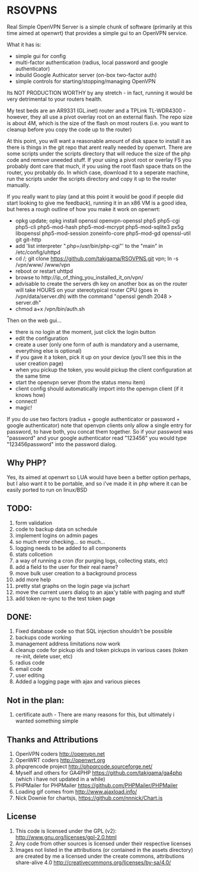 # RSOVPNS
Real Simple OpenVPN Server is a simple chunk of software (primarily at this time aimed at openwrt)
that provides a simple gui to an OpenVPN service.

What it has is:
- simple gui for config
- multi-factor authentication (radius, local password and google authenticator)
- inbuild Google Authicator server (on-box two-factor auth)
- simple controls for starting/stopping/managing OpenVPN

Its NOT PRODUCTION WORTHY by any stretch - in fact, running it would be very detrimental to your
routers health.

My test beds are an AR9331 (GL.inet) router and a TPLink TL-WDR4300 - however, they all use a pivot overlay root on an external flash. The repo size is about 4M, which is the size
of the flash on most routers (i.e. you want to cleanup before you copy the code up to the router)

At this point, you will want a reasonable amount of disk space to install it as there is things in the git repo that arent really needed by openwrt. There are some scripts under the
scripts directory that will reduce the size of the php code and remove uneeded stuff. If your using a pivot root or overlay FS you probably dont care that much, if you using the root
flash space thats on the router, you probably do. In which case, download it to a seperate machine, run the scripts under the scripts directory and copy it up to the router manually.

If you really want to play (and at this point it would be good if people did start looking to give me feedback), running it in an x86 VM is a good idea, but heres a rough outline of how you make it work on openwrt:
- opkg update; opkg install openssl openvpn-openssl php5 php5-cgi php5-cli php5-mod-hash php5-mod-mcrypt php5-mod-sqlite3 px5g libopenssl php5-mod-session zoneinfo-core php5-mod-gd openssl-util git git-http
- add 'list interpreter ".php=/usr/bin/php-cgi"' to the "main" in /etc/config/uhttpd
- cd /; git clone https://github.com/takigama/RSOVPNS.git vpn; ln -s /vpn/www/ /www/vpn
- reboot or restart uhttpd
- browse to http://ip_of_thing_you_installed_it_on/vpn/
- advisable to create the servers dh key on another box as on the router will take HOURS on your stereotypical router CPU (goes in /vpn/data/server.dh) with the command "openssl gendh 2048 > server.dh"
- chmod a+x /vpn/bin/auth.sh

Then on the web gui...
- there is no login at the moment, just click the login button
- edit the configuration
- create a user (only one form of auth is mandatory and a username, everything else is optional)
- if you gave it a token, pick it up on your device (you'll see this in the user creation page)
- when you pickup the token, you would pickup the client configuration at the same time
- start the openvpn server (from the status menu item)
- client config should automatically import into the openvpn client (if it knows how)
- connect!
- magic!

If you do use two factors (radius + google authenticator or password + google authenticator) note that openvpn
clients only allow a single entry for password, to have both, you concat them together. So if your password
was "password" and your google authenticator read "123456" you would type "123456password" into the password
dialog.

## Why PHP?
Yes, its aimed at openwrt so LUA would have been a better option perhaps, but I also want it to be
portable, and so i've made it in php where it can be easily ported to run on linux/BSD

## TODO:
1. form validation
2. code to backup data on schedule
3. implement logins on admin pages
4. so much error checking... so much...
5. logging needs to be added to all components
6. stats collcetion
7. a way of running a cron (for purging logs, collecting stats, etc)
8. add a field to the user for their real name?
9. move bulk user creation to a background process
10. add more help
11. pretty stat graphs on the login page via jschart
12. move the current users dialog to an ajax'y table with paging and stuff
13. add token re-sync to the test token page

## DONE:
1. Fixed database code so that SQL injection shouldn't be possible
2. backups code working
3. management address limitations now work
4. cleanup code for pickup ids and token pickups in various cases (token re-init, delete user, etc)
5. radius code
6. email code
7. user editing
8. Added a logging page with ajax and various pieces

## Not in the plan:
1. certificate auth - There are many reasons for this, but ultimately i wanted something simple

## Thanks and Attributions
1. OpenVPN coders http://openvpn.net
2. OpenWRT coders http://openwrt.org
3. phpqrencode project http://phpqrcode.sourceforge.net/
4. Myself and others for GA4PHP https://github.com/takigama/ga4php (which i have not updated in a while)
5. PHPMailer for PHPMailer https://github.com/PHPMailer/PHPMailer
6. Loading gif comes from http://www.ajaxload.info/
7. Nick Downie for chartsjs, https://github.com/nnnick/Chart.js

## License
1. This code is licensed under the GPL (v2): http://www.gnu.org/licenses/gpl-2.0.html
2. Any code from other sources is licensed under their respective licenses
3. Images not listed in the attributions (or contained in the assets directory) are created by me a licensed under the create commons, attributions share-alive 4.0 http://creativecommons.org/licenses/by-sa/4.0/

